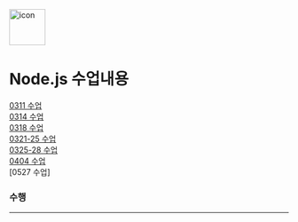 <div style="display: flex; align-items: flex-start;"><img src="https://techstack-generator.vercel.app/nginx-icon.svg" alt="icon" width="65" height="65" /></div>

# Node.js 수업내용
[0311 수업](https://github.com/rambus2006/Nodejs_Study/tree/master/01_blockvarable-240311)
<br/>
[0314 수업](https://github.com/rambus2006/Nodejs_Study/tree/master/02_JSBasic-240314)
<br/>
[0318 수업](https://github.com/rambus2006/Nodejs_Study/tree/master/03_JSBasic2-240318)
<br/>
[0321-25 수업](https://github.com/rambus2006/Nodejs_Study/tree/master/04_ImplicitObject_Module-240321-25)
<br/>
[0325-28 수업](https://github.com/rambus2006/Nodejs_Study/tree/master/05_http-240328)
<br/>
[0404 수업](https://github.com/rambus2006/Nodejs_Study/tree/master/06_express-240404)
<br/>
[0527 수업]

### 수행
---

